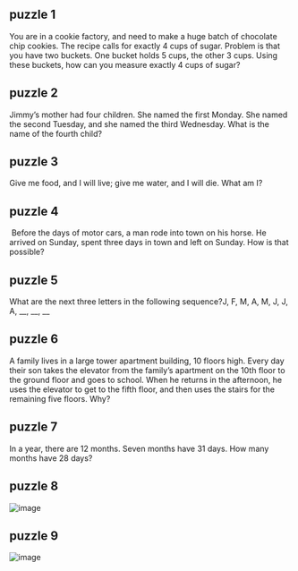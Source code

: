 ## puzzle 1
You are in a cookie factory, and need to make a huge batch of chocolate chip cookies. The recipe calls for exactly 4 cups of sugar. Problem is that you have two buckets. One bucket holds 5 cups, the other 3 cups. Using these buckets, how can you measure exactly 4 cups of sugar?

## puzzle 2
Jimmy’s mother had four children. She named the first Monday. She named the second Tuesday, and she named the third Wednesday. What is the name of the fourth child?

## puzzle 3
Give me food, and I will live; give me water, and I will die. What am I?

## puzzle 4
 Before the days of motor cars, a man rode into town on his horse. He arrived on Sunday, spent three days in town and left on Sunday. How is that possible?
 
 ## puzzle 5
 What are the next three letters in the following sequence?J, F, M, A, M, J, J, A, __, __, __
 
 ## puzzle 6
 A family lives in a large tower apartment building, 10 floors high. Every day their son takes the elevator from the family’s apartment on the 10th floor to the ground floor and goes to school. When he returns in the afternoon, he uses the elevator to get to the fifth floor, and then uses the stairs for the remaining five floors. Why?
 
 ## puzzle 7
 In a year, there are 12 months. Seven months have 31 days. How many months have 28 days? 
 
 ## puzzle 8
 ![image](https://i.pinimg.com/originals/37/4f/86/374f86f58feca26adbfe1e8f9f136a14.png)

## puzzle 9
 ![image](https://i.imgur.com/xRxG5vl.png)
